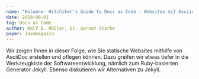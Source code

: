 ```yaml
---
name: "Kolumne: Hitchiker's Guide to Docs as Code - Websites mit Asciidoctor"
date: 2018-08-01
tag: Docs as Code
author: Ralf D. Müller, Dr. Gernot Starke
paper: Javamagazin
---
```

Wir zeigen Ihnen in dieser Folge, wie Sie statische Websites mithilfe von AsciiDoc erstellen und pflegen können.
Dazu greifen wir etwas tiefer in die Werkzeugkiste der Softwareentwicklung, nämlich zum Ruby-basierten Generator Jekyll.
Ebenso diskutieren wir Alternativen zu Jekyll.